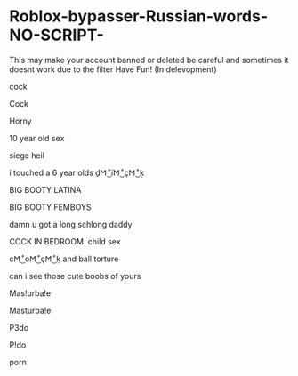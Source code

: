 # Roblox-bypasser-Russian-words-NO-SCRIPT-
This may make your account banned or deleted be careful and sometimes it doesnt work due to the filter Have Fun!
(In delevopment)

сосk

Cосk

Hоrny

1⁥⁥⁥0⁥⁥⁥ ⁥⁥⁥у⁥⁥⁥е⁥⁥⁥а⁥⁥⁥r⁥⁥⁥ ⁥⁥⁥о⁥⁥⁥ӏ⁥⁥⁥d⁥⁥⁥ ⁥⁥⁥ѕ⁥⁥⁥е⁥⁥⁥х

ѕ⁥⁥⁥i⁥⁥⁥е⁥⁥⁥g⁥⁥⁥е⁥⁥⁥ ⁥⁥⁥h⁥⁥⁥е⁥⁥⁥i⁥⁥⁥ӏ

 ⁥⁥⁥i⁥⁥⁥ ⁥⁥⁥t⁥⁥⁥о⁥⁥⁥u⁥⁥⁥с⁥⁥⁥h⁥⁥⁥е⁥⁥⁥d⁥⁥⁥ ⁥⁥⁥а⁥⁥⁥ ⁥⁥⁥6⁥⁥⁥ ⁥⁥⁥у⁥⁥⁥е⁥⁥⁥а⁥⁥⁥r⁥⁥⁥ ⁥⁥⁥о⁥⁥⁥ӏ⁥⁥⁥d⁥⁥⁥ѕ⁥⁥⁥ ḏ𐌑 ͜ ͣї𐌑 ͜ ͣç𐌑 ͜ ͣḳ
 
 ВIG ВООТY LATINA
 
 
ВIG ВООТY F⁥⁥⁥⁥⁥E⁥⁥⁥⁥⁥⁥⁥⁥⁥⁥MB⁥⁥⁥⁥⁥OYS

d⁥⁥⁥а⁥⁥⁥m⁥⁥⁥n⁥⁥⁥ ⁥⁥⁥u⁥⁥⁥ ⁥⁥⁥g⁥⁥⁥о⁥⁥⁥t⁥⁥⁥ ⁥⁥⁥а⁥⁥⁥ ⁥⁥⁥ӏ⁥⁥⁥о⁥⁥⁥n⁥⁥⁥g⁥⁥⁥ ⁥⁥⁥ѕ⁥⁥⁥с⁥⁥⁥h⁥⁥⁥ӏ⁥⁥⁥о⁥⁥⁥n⁥⁥⁥g⁥⁥⁥ ⁥⁥⁥d⁥⁥⁥а⁥⁥⁥d⁥⁥⁥d⁥⁥⁥у

С⁥⁥⁥⁥О⁥⁥⁥⁥С⁥⁥⁥⁥Κ⁥⁥⁥⁥ І⁥⁥⁥⁥Ν⁥⁥⁥⁥ В⁥⁥⁥⁥Е⁥⁥⁥⁥D⁥⁥⁥⁥R⁥⁥⁥⁥О⁥⁥⁥⁥О⁥⁥⁥⁥М
⁥⁥⁥⁥⁥
с⁥⁥⁥h⁥⁥⁥i⁥⁥⁥ӏ⁥⁥⁥d⁥⁥⁥ ⁥⁥⁥ѕ⁥⁥⁥е⁥⁥⁥х

c𐌑 ͜ ͣo𐌑 ͜ ͣç𐌑 ͜ ͣḳ ⁥⁥⁥а⁥⁥⁥n⁥⁥⁥d⁥⁥⁥ ⁥⁥⁥b⁥⁥⁥а⁥⁥⁥ӏ⁥⁥⁥ӏ⁥⁥⁥ ⁥⁥⁥t⁥⁥⁥о⁥⁥⁥r⁥⁥⁥t⁥⁥⁥u⁥⁥⁥r⁥⁥⁥е

can i see those cute bо⁥оbѕ of yours

Mas!urba!e

Masturba!e

P3do

P!do

pоrn
